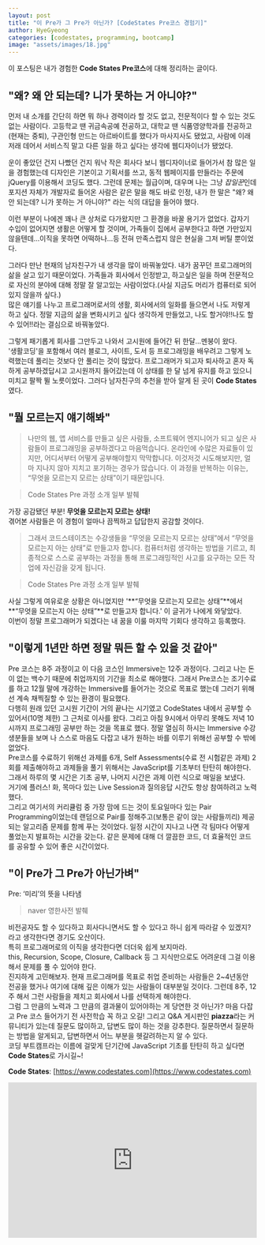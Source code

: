 ```yaml
---
layout: post
title: "이 Pre가 그 Pre가 아닌가? [CodeStates Pre코스 경험기]"
author: HyeGyeong
categories: [codestates, programming, bootcamp]
image: "assets/images/18.jpg"
---
```


이 포스팅은 내가 경험한 **Code States Pre코스**에 대해 정리하는 글이다.
<br>

## "왜? 왜 안 되는데? 니가 못하는 거 아니야?"

먼저 내 소개를 간단히 하면 뭐 하나 경력이라 할 것도 없고, 전문적이다 할 수 있는 것도 없는 사람이다. 고등학교 땐 귀금속공예 전공하고, 대학교 땐 식품영양학과를 전공하고(현재는 중퇴), 구관인형 만드는 아르바이트를 했다가 마사지사도 됐었고, 사람에 이래저래 데어서 서비스직 말고 다른 일을 하고 싶다는 생각에 웹디자이너가 됐었다.

운이 좋았던 건지 나빴던 건지 워낙 작은 회사다 보니 웹디자이너로 들어가서 참 많은 일을 경험했는데 디자인은 기본이고 기획서를 쓰고, 동적 웹페이지를 만들라는 주문에 jQuery를 이용해서 코딩도 했다. 그런데 문제는 월급이며, 대우며 나는 그냥 *잡일꾼*인데 포지션 자체가 개발자로 들어온 사람은 같은 말을 해도 바로 인정, 내가 한 말은 "왜? 왜 안 되는데? 니가 못하는 거 아니야?" 라는 식의 대답을 들어야 했다.

이런 부분이 나에겐 꽤나 큰 상처로 다가왔지만 그 환경을 바꿀 용기가 없었다. 갑자기 수입이 없어지면 생활은 어떻게 할 것이며, 가족들이 집에서 공부한다고 하면 가만있지 않을텐데...이직을 못하면 어떡하나...등 전혀 만족스럽지 않은 현실을 그저 버틸 뿐이었다.

그러다 만난 현재의 남자친구가 내 생각을 많이 바꿔놓았다. 내가 꿈꾸던 프로그래머의 삶을 살고 있기 때문이었다. 가족들과 회사에서 인정받고, 하고싶은 일을 하며 전문적으로 자신의 분야에 대해 정말 잘 알고있는 사람이었다.(사실 지금도 머리가 컴퓨터로 되어 있지 않을까 싶다.)<br>
많은 얘기를 나누고 프로그래머로서의 생활, 회사에서의 일화를 들으면서 나도 저렇게 하고 싶다. 정말 지금의 삶을 변화시키고 싶다 생각하게 만들었고, 나도 할거야!!나도 할 수 있어!!라는 결심으로 바꿔놓았다.

그렇게 패기롭게 회사를 그만두고 나와서 고시원에 들어간 뒤 한달...멘붕이 왔다. <br>
'생활코딩'을 포함해서 여러 블로그, 사이트, 도서 등 프로그래밍을 배우려고 그렇게 노력했는데 풀리는 것보다 안 풀리는 것이 많았다.
프로그래머가 되고자 퇴사하고 혼자 독하게 공부하겠답시고 고시원까지 들어갔는데 이 상태를 한 달 넘게 유지를 하고 있으니 미치고 팔짝 뛸 노릇이었다.
그러다 남자친구의 추천을 받아 알게 된 곳이 **Code States**였다.

## "뭘 모르는지 얘기해봐"

> 나만의 웹, 앱 서비스를 만들고 싶은 사람들, 소프트웨어 엔지니어가 되고 싶은 사람들이 프로그래밍을 공부하겠다고 마음먹습니다.
> 온라인에 수많은 자료들이 있지만, 어디서부터 어떻게 공부해야할지 막막합니다.
> 이것저것 시도해보지만, 얼마 지나지 않아 지치고 포기하는 경우가 많습니다.
> 이 과정을 반복하는 이유는, “무엇을 모르는지 모르는 상태”이기 때문입니다.

> Code States Pre 과정 소개 일부 발췌

가장 공감됐던 부분! **무엇을 모르는지 모르는 상태!**<br>
겪어본 사람들은 이 경험이 얼마나 끔찍하고 답답한지 공감할 것이다.

> 그래서 코드스테이츠는 수강생들을
> “무엇을 모르는지 모르는 상태”에서 “무엇을 모르는지 아는 상태”로 만들고자 합니다.
> 컴퓨터처럼 생각하는 방법을 기르고, 최종적으로 스스로 공부하는 과정을 통해
> 프로그래밍적인 사고를 요구하는 모든 작업에 자신감을 갖게 됩니다.

> Code States Pre 과정 소개 일부 발췌

사실 그렇게 여유로운 상황은 아니었지만 '**“무엇을 모르는지 모르는 상태”**에서 **“무엇을 모르는지 아는 상태”**로 만들고자 합니다.' 이 글귀가 나에게 와닿았다.<br>
이번이 정말 프로그래머가 되겠다는 내 꿈을 이룰 마지막 기회다 생각하고 등록했다.

## "이렇게 1년만 하면 정말 뭐든 할 수 있을 것 같아"

Pre 코스는 8주 과정이고 이 다음 코스인 Immersive는 12주 과정이다. 그리고 나는 돈이 없는 백수기 때문에 취업까지의 기간을 최소로 해야했다. 그래서 Pre코스는 조기수료를 하고 12월 말에 개강하는 Immersive를 들어가는 것으로 목표로 했는데 그러기 위해선 계속 채찍질할 수 있는 환경이 필요했다.<br>
다행히 원래 있던 고시원 기간이 거의 끝나는 시기였고 CodeStates 내에서 공부할 수 있어서(10명 제한) 그 근처로 이사를 왔다. 그리고 아침 9시에서 아무리 못해도 저녁 10시까지 프로그래밍 공부만 하는 것을 목표로 했다. 정말 열심히 하시는 Immersive 수강생분들을 보며 나 스스로 마음도 다잡고 내가 원하는 바를 이루기 위해선 공부할 수 밖에 없었다.<br>
Pre코스를 수료하기 위해선 과제를 6개, Self Assessments(수료 전 시험같은 과제) 2회를 제출해야하고 과제들을 풀기 위해서는 JavaScript를 기초부터 탄탄히 해야한다.<br>
그래서 하루의 몇 시간은 기초 공부, 나머지 시간은 과제 이런 식으로 매일을 보냈다.<br>
거기에 플러스! 화, 목마다 있는 Live Session과 질의응답 시간도 항상 참여하려고 노력했다.<br>
그리고 여기서의 커리큘럼 중 가장 맘에 드는 것이 토요일마다 있는 Pair Programming이었는데 랜덤으로 Pair를 정해주고(보통은 같이 앉는 사람들끼리) 제공되는 알고리즘 문제를 함께 푸는 것이었다. 일정 시간이 지나고 나면 각 팀마다 어떻게 풀었는지 발표하는 시간을 갖는다. 같은 문제에 대해 더 깔끔한 코드, 더 효율적인 코드를 공유할 수 있어 좋은 시간이었다.

## "이 Pre가 그 Pre가 아닌가벼"

Pre: ‘미리’의 뜻을 나타냄

> naver 영한사전 발췌

비전공자도 할 수 있다하고 회사다니면서도 할 수 있다고 하니 쉽게 따라갈 수 있겠지?라고 생각한다면 경기도 오산이다.<br>
특히 프로그래머로의 이직을 생각한다면 더더욱 쉽게 보지마라.<br>
this, Recursion, Scope, Closure, Callback 등 그 지식만으로도 어려운데 그걸 이용해서 문제를 풀 수 있어야 한다.<br>
진지하게 고민해보자. 현재 프로그래머를 목표로 취업 준비하는 사람들은 2~4년동안 전공을 했거나 여기에 대해 깊은 이해가 있는 사람들이 대부분일 것이다. 그런데 8주, 12주 해서 그런 사람들을 제치고 회사에서 나를 선택하게 해야한다.<br>그럼 그 만큼의 노력과 그 만큼의 결과물이 있어야하는 게 당연한 것 아닌가? 마음 다잡고 Pre 코스 들어가기 전 사전학습 꼭 하고 오길! 그리고 Q&A 게시판인 **piazza**라는 커뮤니티가 있는데 질문도 많이하고, 답변도 많이 하는 것을 강추한다. 질문하면서 질문하는 방법을 알게되고, 답변하면서 어느 부분을 헷갈려하는지 알 수 있다.<br>
코딩 부트캠프라는 이름에 걸맞게 단기간에 JavaScript 기초를 탄탄히 하고 싶다면 **Code States**로 가시길~!

**Code States**: [https://www.codestates.com](https://www.codestates.com)

<p><iframe style="width:100%;" height="315" src="https://www.youtube.com/embed/VEGH1qezFdQ" frameborder="0" allowfullscreen></iframe></p>
